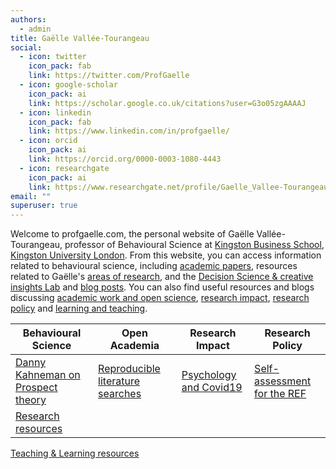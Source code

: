 ```yaml
---
authors:
  - admin
title: Gaëlle Vallée-Tourangeau
social:
  - icon: twitter
    icon_pack: fab
    link: https://twitter.com/ProfGaelle
  - icon: google-scholar
    icon_pack: ai
    link: https://scholar.google.co.uk/citations?user=G3o05zgAAAAJ
  - icon: linkedin
    icon_pack: fab
    link: https://www.linkedin.com/in/profgaelle/
  - icon: orcid
    icon_pack: ai
    link: https://orcid.org/0000-0003-1080-4443
  - icon: researchgate
    icon_pack: ai
    link: https://www.researchgate.net/profile/Gaelle_Vallee-Tourangeau
email: ""
superuser: true
---
```


Welcome to profgaelle.com, the personal website of Gaëlle Vallée-Tourangeau, professor of Behavioural Science at [Kingston Business School](https://www.kingston.ac.uk/staff/profile/professor-gaeumllle-valleacutee-tourangeau-63/), [Kingston University London](https://www.kingston.ac.uk). From this website, you can access information related to behavioural science, including [academic papers](/publication/), resources related to Gaëlle's [areas of research](/project/), and the [Decision Science & creative insights Lab](/dsci-lab/) and [blog posts](/post/). You can also find useful resources and blogs discussing [academic work and open science](/category/open-academia/), [research  impact](/category/research-impact/), [research policy](/category/research-policy/) and [learning and teaching](/category/learning-and-teaching).

**Behavioural Science** | **Open Academia** |  **Research Impact** | **Research Policy** |
 ---------- |  ---------- |  ---------- |  ---------- |
[Danny Kahneman on Prospect theory](/post/danny-kahneman-prospect-theory) | [Reproducible literature searches](/post/reproducible-lit-search/)|[Psychology and Covid19](/post/psychology-and-covid19/)|[Self-assessment for the REF](post/REF-self-assessment/)|
[Research resources](/ac-resources/)| | | |
[Teaching & Learning resources](/tl-resources/)
